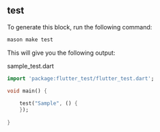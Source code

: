 ## test

To generate this block, run the following command:

```bash
mason make test
```

This will give you the following output:

sample_test.dart
```dart
import 'package:flutter_test/flutter_test.dart';

void main() {
 
    test("Sample", () {
    });
 
}
```